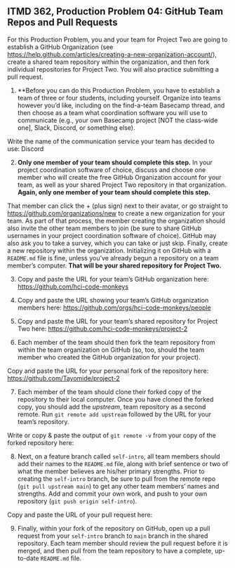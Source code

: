 ## ITMD 362, Production Problem 04: GitHub Team Repos and Pull Requests

For this Production Problem, you and your team for Project Two are going to establish a GitHub
Organization (see https://help.github.com/articles/creating-a-new-organization-account/), create a
shared team repository within the organization, and then fork individual repositories for Project
Two. You will also practice submitting a pull request.

1. **Before you can do this Production Problem, you have to establish a team of three or four
students, including yourself. Organize into teams however you’d like, including on the find-a-team
Basecamp thread, and then choose as a team what coordination software you will use to communicate
(e.g., your own Basecamp project [NOT the class-wide one], Slack, Discord, or something else).

Write the name of the communication service your team has decided to use: Discord

2. **Only one member of your team should complete this step.** In your project coordination software
of choice, discuss and choose one member who will create the free GitHub Organization account for
your team, as well as your shared Project Two repository in that organization. **Again, only one
member of your team should complete this step.**

That member can click the + (plus sign) next to their avatar, or go straight to
https://github.com/organizations/new to create a new organization for your team. As part of that
process, the member creating the organization should also invite the other team members to join (be
sure to share GitHub usernames in your project coordination software of choice). GitHub may also ask
you to take a survey, which you can take or just skip. Finally, create a new repository within the
organization. Initializing it on GitHub with a `README.md` file is fine, unless you’ve already begun
a repository on a team member’s computer. **That will be your shared repository for Project Two.**

3. Copy and paste the URL for your team’s GitHub organization here: https://github.com/hci-code-monkeys

4. Copy and paste the URL showing your team’s GitHub organization members here: https://github.com/orgs/hci-code-monkeys/people

5. Copy and paste the URL for your team’s shared repository for Project Two here: https://github.com/hci-code-monkeys/project-2

6. Each member of the team should then fork the team repository from within the team organization
on GitHub (so, too, should the team member who created the GitHub organization for your project).

Copy and paste the URL for your personal fork of the repository here: https://github.com/Tayomide/project-2

7. Each member of the team should clone their forked copy of the repository to their local
computer. Once you have cloned the forked copy, you should add the *upstream*, team repository as a
second remote. Run `git remote add upstream` followed by the URL for your team’s repository.

Write or copy & paste the output of `git remote -v` from your copy of the forked repository here:

8. Next, on a feature branch called `self-intro`, all team members should add their names to the
`README.md` file, along with brief sentence or two of what the member believes are his/her primary
strengths. Prior to creating the `self-intro` branch, be sure to pull from the remote repo (`git
pull upstream main`) to get any other team members’ names and strengths. Add and commit your own
work, and push to your own repository (`git push origin self-intro`).

Copy and paste the URL of your pull request here:

9. Finally, within your fork of the repository on GitHub, open up a pull request from your
`self-intro` branch to `main` branch in the shared  repository. Each team member should review the
pull request before it is merged, and then pull from the team repository to have a complete,
up-to-date `README.md` file.
